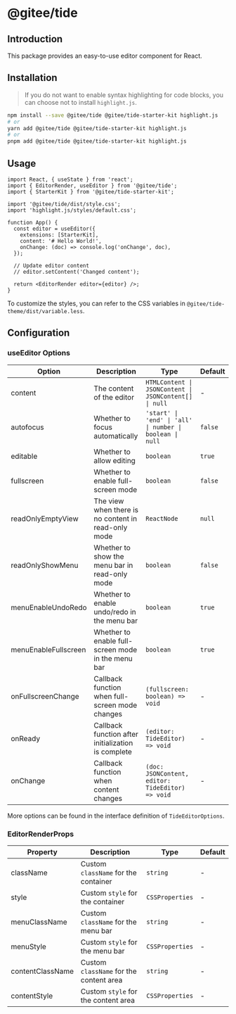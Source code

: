 # @gitee/tide

## Introduction

This package provides an easy-to-use editor component for React.

## Installation

> If you do not want to enable syntax highlighting for code blocks, you can choose not to install `highlight.js`.

```bash
npm install --save @gitee/tide @gitee/tide-starter-kit highlight.js
# or
yarn add @gitee/tide @gitee/tide-starter-kit highlight.js
# or
pnpm add @gitee/tide @gitee/tide-starter-kit highlight.js
```

## Usage

```tsx
import React, { useState } from 'react';
import { EditorRender, useEditor } from '@gitee/tide';
import { StarterKit } from '@gitee/tide-starter-kit';

import '@gitee/tide/dist/style.css';
import 'highlight.js/styles/default.css';

function App() {
  const editor = useEditor({
    extensions: [StarterKit],
    content: '# Hello World!',
    onChange: (doc) => console.log('onChange', doc),
  });

  // Update editor content
  // editor.setContent('Changed content');

  return <EditorRender editor={editor} />;
}
```

To customize the styles, you can refer to the CSS variables in `@gitee/tide-theme/dist/variable.less`.

## Configuration

### useEditor Options

| Option               | Description                                         | Type                                                     | Default |
| -------------------- | --------------------------------------------------- | -------------------------------------------------------- | ------- |
| content              | The content of the editor                           | `HTMLContent \| JSONContent \| JSONContent[] \| null`    | -       |
| autofocus            | Whether to focus automatically                      | `'start' \| 'end' \| 'all' \| number \| boolean \| null` | `false` |
| editable             | Whether to allow editing                            | `boolean`                                                | `true`  |
| fullscreen           | Whether to enable full-screen mode                  | `boolean`                                                | `false` |
| readOnlyEmptyView    | The view when there is no content in read-only mode | `ReactNode`                                              | `null`  |
| readOnlyShowMenu     | Whether to show the menu bar in read-only mode      | `boolean`                                                | `false` |
| menuEnableUndoRedo   | Whether to enable undo/redo in the menu bar         | `boolean`                                                | `true`  |
| menuEnableFullscreen | Whether to enable full-screen mode in the menu bar  | `boolean`                                                | `true`  |
| onFullscreenChange   | Callback function when full-screen mode changes     | `(fullscreen: boolean) => void`                          | -       |
| onReady              | Callback function after initialization is complete  | `(editor: TideEditor) => void`                           | -       |
| onChange             | Callback function when content changes              | `(doc: JSONContent, editor: TideEditor) => void`         | -       |

More options can be found in the interface definition of `TideEditorOptions`.

### EditorRenderProps

| Property         | Description                             | Type            | Default |
| ---------------- | --------------------------------------- | --------------- | ------- |
| className        | Custom `className` for the container    | `string`        | -       |
| style            | Custom `style` for the container        | `CSSProperties` | -       |
| menuClassName    | Custom `className` for the menu bar     | `string`        | -       |
| menuStyle        | Custom `style` for the menu bar         | `CSSProperties` | -       |
| contentClassName | Custom `className` for the content area | `string`        | -       |
| contentStyle     | Custom `style` for the content area     | `CSSProperties` | -       |
